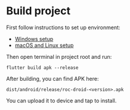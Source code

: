 # Build project

First follow instructions to set up environment:

* [Windows setup](./windows_setup.md)
* [macOS and Linux setup](./macos_linux_setup.md)

Then open terminal in project root and run:

    flutter build apk --release

After building, you can find APK here:

    dist/android/release/roc-droid-<version>.apk

You can upload it to device and tap to install.
